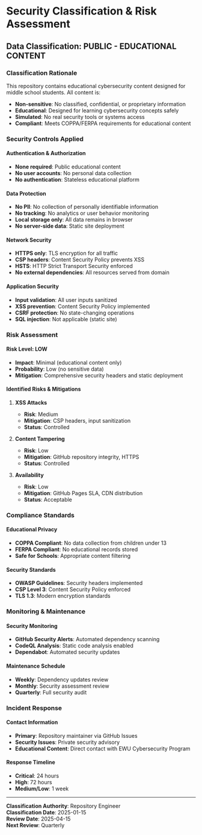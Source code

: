 # Security Classification & Risk Assessment

## Data Classification: PUBLIC - EDUCATIONAL CONTENT

### Classification Rationale
This repository contains educational cybersecurity content designed for middle school students. All content is:
- **Non-sensitive**: No classified, confidential, or proprietary information
- **Educational**: Designed for learning cybersecurity concepts safely
- **Simulated**: No real security tools or systems access
- **Compliant**: Meets COPPA/FERPA requirements for educational content

### Security Controls Applied

#### Authentication & Authorization
- **None required**: Public educational content
- **No user accounts**: No personal data collection
- **No authentication**: Stateless educational platform

#### Data Protection
- **No PII**: No collection of personally identifiable information
- **No tracking**: No analytics or user behavior monitoring
- **Local storage only**: All data remains in browser
- **No server-side data**: Static site deployment

#### Network Security
- **HTTPS only**: TLS encryption for all traffic
- **CSP headers**: Content Security Policy prevents XSS
- **HSTS**: HTTP Strict Transport Security enforced
- **No external dependencies**: All resources served from domain

#### Application Security
- **Input validation**: All user inputs sanitized
- **XSS prevention**: Content Security Policy implemented
- **CSRF protection**: No state-changing operations
- **SQL injection**: Not applicable (static site)

### Risk Assessment

#### Risk Level: **LOW**
- **Impact**: Minimal (educational content only)
- **Probability**: Low (no sensitive data)
- **Mitigation**: Comprehensive security headers and static deployment

#### Identified Risks & Mitigations

1. **XSS Attacks**
   - **Risk**: Medium
   - **Mitigation**: CSP headers, input sanitization
   - **Status**: Controlled

2. **Content Tampering**
   - **Risk**: Low
   - **Mitigation**: GitHub repository integrity, HTTPS
   - **Status**: Controlled

3. **Availability**
   - **Risk**: Low
   - **Mitigation**: GitHub Pages SLA, CDN distribution
   - **Status**: Acceptable

### Compliance Standards

#### Educational Privacy
- **COPPA Compliant**: No data collection from children under 13
- **FERPA Compliant**: No educational records stored
- **Safe for Schools**: Appropriate content filtering

#### Security Standards
- **OWASP Guidelines**: Security headers implemented
- **CSP Level 3**: Content Security Policy enforced
- **TLS 1.3**: Modern encryption standards

### Monitoring & Maintenance

#### Security Monitoring
- **GitHub Security Alerts**: Automated dependency scanning
- **CodeQL Analysis**: Static code analysis enabled
- **Dependabot**: Automated security updates

#### Maintenance Schedule
- **Weekly**: Dependency updates review
- **Monthly**: Security assessment review
- **Quarterly**: Full security audit

### Incident Response

#### Contact Information
- **Primary**: Repository maintainer via GitHub Issues
- **Security Issues**: Private security advisory
- **Educational Content**: Direct contact with EWU Cybersecurity Program

#### Response Timeline
- **Critical**: 24 hours
- **High**: 72 hours
- **Medium/Low**: 1 week

---

**Classification Authority**: Repository Engineer  
**Classification Date**: 2025-01-15  
**Review Date**: 2025-04-15  
**Next Review**: Quarterly
